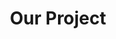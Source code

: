 ---
title: "Our Project"
description: "this is meta description"
draft: false
bg_image: "images/students.jpg"
---